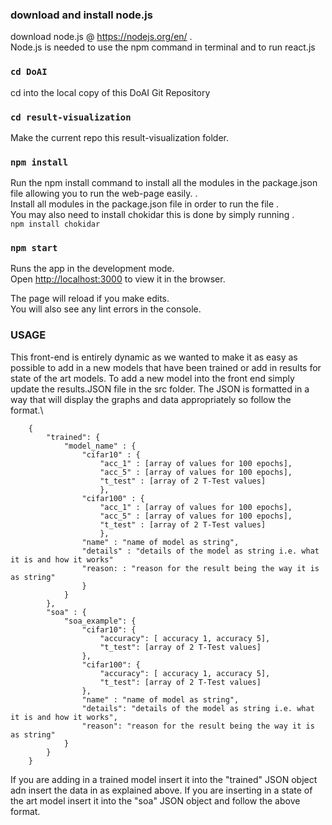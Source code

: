 ### download and install node.js
download node.js @ https://nodejs.org/en/ .\
Node.js is needed to use the npm command in terminal and to run react.js

### `cd DoAI`
cd into the local copy of this DoAI Git Repository

### `cd result-visualization`
Make the current repo this result-visualization folder. 

### `npm install`
Run the npm install command to install all the modules in the package.json file allowing you to run the web-page easily. .\
Install all modules in the package.json file in order to run the file .\
You may also need to install chokidar this is done by  simply running .\
`npm install chokidar`

### `npm start`
Runs the app in the development mode.\
Open [http://localhost:3000](http://localhost:3000) to view it in the browser.

The page will reload if you make edits.\
You will also see any lint errors in the console.

### USAGE
This front-end is entirely dynamic as we wanted to make it as easy as possible to add in a new models that have been trained or add in results for state of the art models. To add a new model into the front end simply update the results.JSON file in the src folder. The JSON is formatted in a way that will display the graphs and data appropriately so follow the format.\
```
    {
        "trained": {
            "model_name" : {
                "cifar10" : {
                    "acc_1" : [array of values for 100 epochs],
                    "acc_5" : [array of values for 100 epochs],
                    "t_test" : [array of 2 T-Test values]
                    },
                "cifar100" : {
                    "acc_1" : [array of values for 100 epochs],
                    "acc_5" : [array of values for 100 epochs],
                    "t_test" : [array of 2 T-Test values]
                    },
                "name" : "name of model as string",
                "details" : "details of the model as string i.e. what it is and how it works"
                "reason: : "reason for the result being the way it is as string"
                } 
            } 
        },
        "soa" : {
            "soa_example": {
                "cifar10": {
                    "accuracy": [ accuracy 1, accuracy 5],
                    "t_test": [array of 2 T-Test values]
                },
                "cifar100": {
                    "accuracy": [ accuracy 1, accuracy 5],
                    "t_test": [array of 2 T-Test values]
                },
                "name" : "name of model as string",
                "details": "details of the model as string i.e. what it is and how it works",
                "reason": "reason for the result being the way it is as string"
            }
        }
    }
```
If you are adding in a trained model insert it into the "trained" JSON object adn insert the data in as explained above. If you are inserting in a state of the art model insert it into the "soa" JSON object and follow the above format.